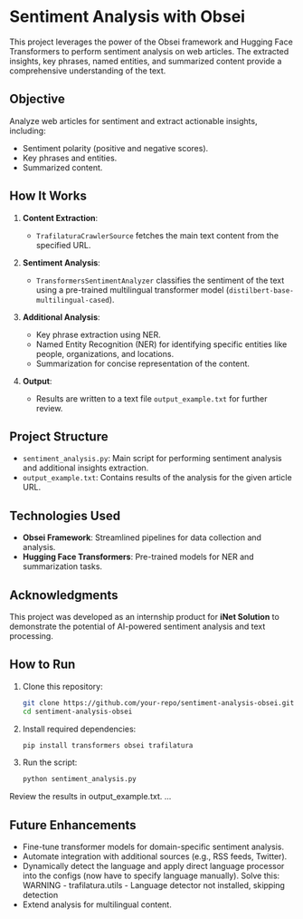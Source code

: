 # Sentiment Analysis with Obsei

This project leverages the power of the Obsei framework and Hugging Face Transformers to perform sentiment analysis on web articles. The extracted insights, key phrases, named entities, and summarized content provide a comprehensive understanding of the text.

## **Objective**
Analyze web articles for sentiment and extract actionable insights, including:
- Sentiment polarity (positive and negative scores).
- Key phrases and entities.
- Summarized content.

## **How It Works**
1. **Content Extraction**:
   - `TrafilaturaCrawlerSource` fetches the main text content from the specified URL.

2. **Sentiment Analysis**:
   - `TransformersSentimentAnalyzer` classifies the sentiment of the text using a pre-trained multilingual transformer model (`distilbert-base-multilingual-cased`).

3. **Additional Analysis**:
   - Key phrase extraction using NER.
   - Named Entity Recognition (NER) for identifying specific entities like people, organizations, and locations.
   - Summarization for concise representation of the content.

4. **Output**:
   - Results are written to a text file `output_example.txt` for further review.

## **Project Structure**
- `sentiment_analysis.py`: Main script for performing sentiment analysis and additional insights extraction.
- `output_example.txt`: Contains results of the analysis for the given article URL.

## **Technologies Used**
- **Obsei Framework**: Streamlined pipelines for data collection and analysis.
- **Hugging Face Transformers**: Pre-trained models for NER and summarization tasks.

## **Acknowledgments**
This project was developed as an internship product for **iNet Solution** to demonstrate the potential of AI-powered sentiment analysis and text processing.

## **How to Run**
1. Clone this repository:
   ```bash
   git clone https://github.com/your-repo/sentiment-analysis-obsei.git
   cd sentiment-analysis-obsei
   ```
2. Install required dependencies:
    ```bash
    pip install transformers obsei trafilatura
    ```

3. Run the script:
    ```bash
    python sentiment_analysis.py
    ```

Review the results in output_example.txt.
...

## **Future Enhancements**
- Fine-tune transformer models for domain-specific sentiment analysis.
- Automate integration with additional sources (e.g., RSS feeds, Twitter).
- Dynamically detect the language and apply direct language processor into the configs (now have to specify language manually). Solve this:  
WARNING - trafilatura.utils -   Language detector not installed, skipping detection
- Extend analysis for multilingual content.

